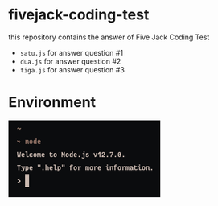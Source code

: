 # fivejack-coding-test

this repository contains the answer of Five Jack Coding Test

- `satu.js` for answer question #1
- `dua.js` for answer question #2
- `tiga.js` for answer question #3



# Environment

![nodejs-version](https://raw.githubusercontent.com/masbossun/fivejack-coding-test/master/nodejs.png)
